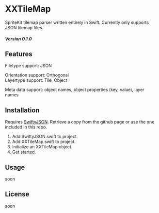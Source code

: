 # XXTileMap

SpriteKit tilemap parser written entirely in Swift.
Currently only supports JSON tilemap files.
##### Version 0.1.0
## Features
Filetype support: JSON

Orientation support: Orthogonal  
Layertype support: Tile, Object  

Meta data support: object names, object properties (key, value), layer names  

## Installation
Requires [SwiftyJSON](https://github.com/SwiftyJSON/SwiftyJSON). Retrieve a copy from the github page or use the one included in this repo.  
1. Add SwiftyJSON.swift to project.  
2. Add XXTileMap.swift to project.  
3. Initialize an XXTileMap object.  
4. Get started.  

## Usage
soon

## License
soon

